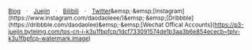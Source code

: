 

<sub>[Blog](https://daodaolee.cn)&emsp;·&emsp;[Juejin](https://juejin.cn/user/166781497122039)&emsp;·&emsp;[Bilibili](https://space.bilibili.com/294106298?spm_id_from=333.1007.0.0)&emsp;·&emsp;[Twitter](https://twitter.com/daodaolee_)&emsp;·&emsp;[Instagram](https://www.instagram.com/daodaoleee/)&emsp;·&emsp;[Dribbble](https://dribbble.com/daodaolee)&emsp;·&emsp;[Wechat Offical Accounts](https://p3-juejin.byteimg.com/tos-cn-i-k3u1fbpfcp/1dcf733091574de1b3aa3b6e854ececb~tplv-k3u1fbpfcp-watermark.image)</sub>
